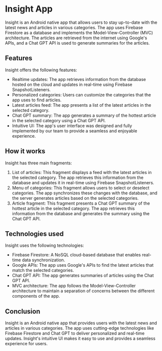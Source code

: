 # Insight App

Insight is an Android native app that allows users to stay up-to-date with the latest news and articles in various categories. The app uses Firebase Firestore as a database and implements the Model-View-Controller (MVC) architecture. The articles are retrieved from the internet using Google's APIs, and a Chat GPT API is used to generate summaries for the articles.

## Features

Insight offers the following features:

- Realtime updates: The app retrieves information from the database hosted on the cloud and updates in real-time using Firebase SnapshotListeners.
- Personalized categories: Users can customize the categories that the app uses to find articles.
- Latest articles feed: The app presents a list of the latest articles in the selected category.
- Chat GPT summary: The app generates a summary of the hottest article in the selected category using a Chat GPT API.
- Intuitive UI: The app's user interface was designed and fully implemented by our team to provide a seamless and enjoyable experience.

## How it works

Insight has three main fragments:

1. List of articles: This fragment displays a feed with the latest articles in the selected category. The app retrieves this information from the database and updates it in real-time using Firebase SnapshotListeners.
2. Menu of categories: This fragment allows users to select or deselect categories. The app synchronizes these changes with the database, and the server generates articles based on the selected categories.
3. Article fragment: This fragment presents a Chat GPT summary of the hottest article in the selected category. The app retrieves this information from the database and generates the summary using the Chat GPT API.

## Technologies used

Insight uses the following technologies:

- Firebase Firestore: A NoSQL cloud-based database that enables real-time data synchronization.
- Google APIs: The app uses Google's APIs to find the latest articles that match the selected categories.
- Chat GPT API: The app generates summaries of articles using the Chat GPT API.
- MVC architecture: The app follows the Model-View-Controller architecture to maintain a separation of concerns between the different components of the app.

## Conclusion

Insight is an Android native app that provides users with the latest news and articles in various categories. The app uses cutting-edge technologies like Firebase Firestore and Chat GPT to deliver personalized and real-time updates. Insight's intuitive UI makes it easy to use and provides a seamless experience for users.




